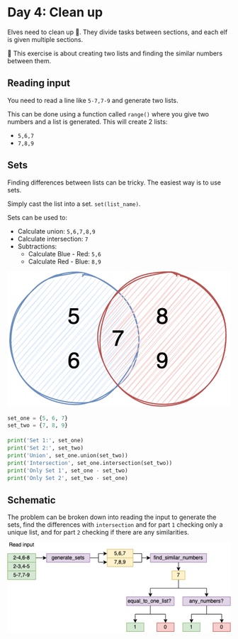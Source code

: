 # Day 4: Clean up

Elves need to clean up 🧹. They divide tasks between sections, and each elf is given multiple sections.

<aside>
🎯 This exercise is about creating two lists and finding the similar numbers between them.

</aside>

## Reading input

You need to read a line like `5-7,7-9` and generate two lists.

This can be done using a function called `range()` where you give two numbers and a list is generated. This will create 2 lists:

- `5,6,7`
- `7,8,9`

## Sets

Finding differences between lists can be tricky. The easiest way is to use sets.

Simply cast the list into a set. `set(list_name)`.

Sets can be used to:

- Calculate union: `5,6,7,8,9`
- Calculate intersection: `7`
- Subtractions:
    - Calculate Blue - Red: `5,6`
    - Calculate Red - Blue: `8,9`

![Untitled](Day%204%20Clean%20up%20624589d0c0aa4f448938a5d06221fbe8/Untitled.png)

```python
set_one = {5, 6, 7}
set_two = {7, 8, 9}

print('Set 1:', set_one)
print('Set 2:', set_two)
print('Union', set_one.union(set_two))
print('Intersection', set_one.intersection(set_two))
print('Only Set 1', set_one - set_two)
print('Only Set 2', set_two - set_one)
```

## Schematic

The problem can be broken down into reading the input to generate the sets, find the differences with `intersection` and for part `1` checking only a unique list, and for part `2` checking if there are any similarities.

![Untitled](Day%204%20Clean%20up%20624589d0c0aa4f448938a5d06221fbe8/Untitled%201.png)